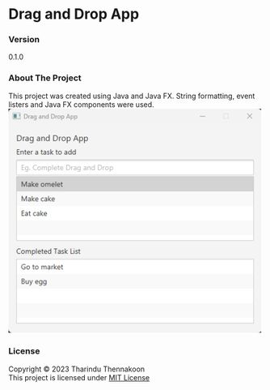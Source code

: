 # Drag and Drop App

### Version

0.1.0

### About The Project

This project was created using Java and Java FX. String formatting, event listers and Java FX components were used.<br>
<img width="500" src="https://github.com/tharindu152/drag-and-drop-app/blob/master/src/main/resources/img/Drag%20and%20Drop%20app%20screenshot.png">

### License

Copyright ©️ 2023 Tharindu Thennakoon <br>
This project is licensed under [MIT License](License.txt)

